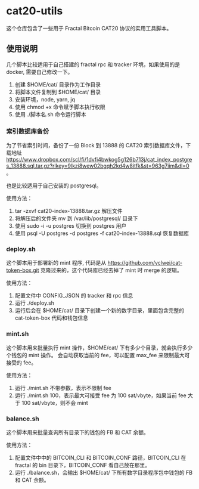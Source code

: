 # cat20-utils

这个仓库包含了一些用于 Fractal Bitcoin CAT20 协议的实用工具脚本。

## 使用说明
几个脚本比较适用于自己搭建的 fractal rpc 和 tracker 环境，如果使用的是 docker, 需要自己修改一下。

1. 创建 $HOME/cat/ 目录作为工作目录
2. 将脚本文件复制到 $HOME/cat/ 目录
3. 安装环境，node, yarn, jq
4. 使用 chmod +x 命令赋予脚本执行权限
5. 使用 ./脚本名.sh 命令运行脚本

### 索引数据库备份

为了节省索引时间，备份了一份 Block 到 13888 的 CAT20 索引数据库文件，下载地址 https://www.dropbox.com/scl/fi/1dvfi4bwkog5g126b713j/cat_index_postgres_13888.sql.tar.gz?rlkey=9lkzi8wew02bgqh2kd4w8itfk&st=963g7iim&dl=0 。

也是比较适用于自己安装的 postgresql。

使用方法：
1. tar -zxvf cat20-index-13888.tar.gz 解压文件
2. 将解压后的文件夹 mv 到 /var/lib/postgresql/ 目录下
3. 使用 sudo -i -u postgres 切换到 postgres 用户
4. 使用 psql -U postgres -d postgres -f cat20-index-13888.sql 恢复数据库


### deploy.sh

这个脚本用于部署新的 mint 程序, 代码是从 https://github.com/vclwei/cat-token-box.git 克隆过来的，这个代码库已经去掉了 mint 时 merge 的逻辑。

使用方法：
1. 配置文件中 CONFIG_JSON 的 tracker 和 rpc 信息
2. 运行 ./deploy.sh
3. 运行后会在 $HOME/cat/ 目录下创建一个新的数字目录，里面包含完整的 cat-token-box 代码和钱包信息

### mint.sh
这个脚本用来批量执行 mint 操作，$HOME/cat/ 下有多少个目录，就会执行多少个钱包的 mint 操作。
会自动获取当前的 fee，可以配置 max_fee 来限制最大可接受的 fee。

使用方法：
1. 运行 ./mint.sh 不带参数，表示不限制 fee
2. 运行 ./mint.sh 100，表示最大可接受 fee 为 100 sat/vbyte，如果当前 fee 大于 100 sat/vbyte，则不会 mint

### balance.sh

这个脚本用来批量查询所有目录下的钱包的 FB 和 CAT 余额。

使用方法：
1. 配置文件中中的 BITCOIN_CLI 和 BITCOIN_CONF 路径，BITCOIN_CLI 在 fractal 的 bin 目录下，BITCOIN_CONF 看自己放在那里。
2. 运行 ./balance.sh，会输出 $HOME/cat/ 下所有数字目录程序包中钱包的 FB 和 CAT 余额。
